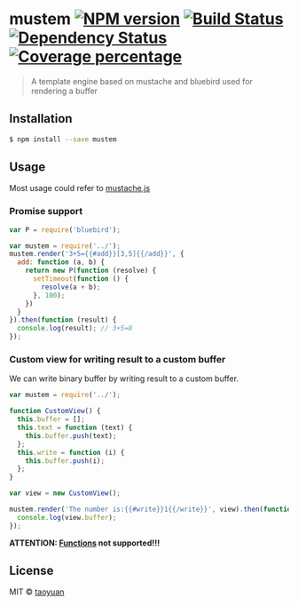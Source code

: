 # mustem [![NPM version][npm-image]][npm-url] [![Build Status][travis-image]][travis-url] [![Dependency Status][daviddm-image]][daviddm-url] [![Coverage percentage][coveralls-image]][coveralls-url]
> A template engine based on mustache and bluebird used for rendering a buffer

## Installation

```sh
$ npm install --save mustem
```

## Usage

Most usage could refer to [mustache.js](https://github.com/janl/mustache.js)

### Promise support

```js
var P = require('bluebird');

var mustem = require('../');
mustem.render('3+5={{#add}}[3,5]{{/add}}', {
  add: function (a, b) {
    return new P(function (resolve) {
      setTimeout(function () {
        resolve(a + b);
      }, 100);
    })
  }
}).then(function (result) {
  console.log(result); // 3+5=8
});
```

### Custom view for writing result to a custom buffer

We can write binary buffer by writing result to a custom buffer. 

```js
var mustem = require('../');

function CustomView() {
  this.buffer = [];
  this.text = function (text) {
    this.buffer.push(text);
  };
  this.write = function (i) {
    this.buffer.push(i);
  };
}

var view = new CustomView();

mustem.render('The number is:{{#write}}1{{/write}}', view).then(function (result) {
  console.log(view.buffer);
});
```

__ATTENTION: [Functions](https://github.com/janl/mustache.js#functions) not supported!!!__

## License

MIT © [taoyuan]()


[npm-image]: https://badge.fury.io/js/mustem.svg
[npm-url]: https://npmjs.org/package/mustem
[travis-image]: https://travis-ci.org/taoyuan/mustem.svg?branch=master
[travis-url]: https://travis-ci.org/taoyuan/mustem
[daviddm-image]: https://david-dm.org/taoyuan/mustem.svg?theme=shields.io
[daviddm-url]: https://david-dm.org/taoyuan/mustem
[coveralls-image]: https://coveralls.io/repos/taoyuan/mustem/badge.svg
[coveralls-url]: https://coveralls.io/r/taoyuan/mustem

